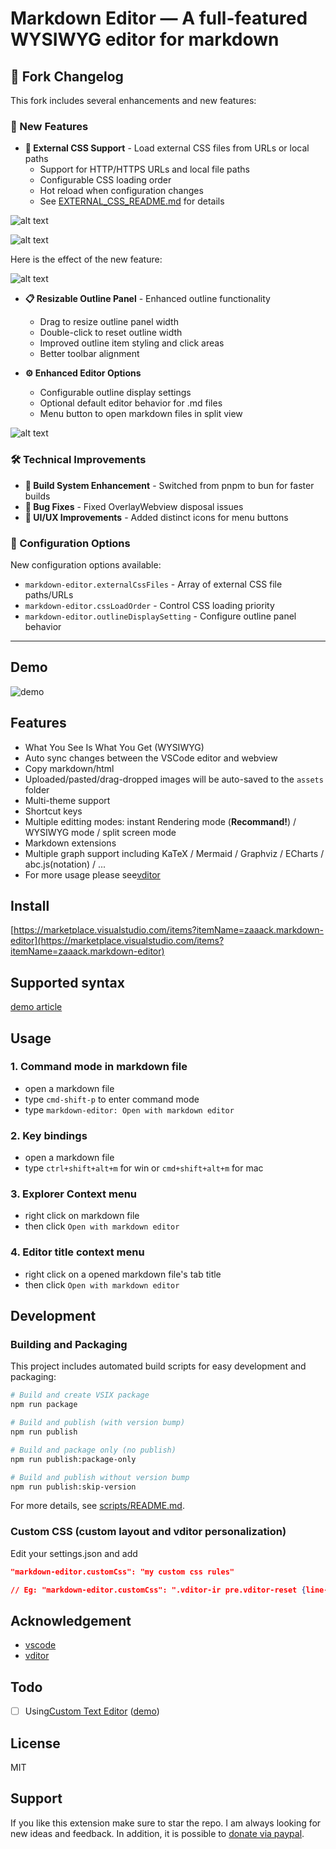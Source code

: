 # Markdown Editor — A full-featured WYSIWYG editor for markdown

## 📝 Fork Changelog

This fork includes several enhancements and new features:

### 🚀 New Features

- **🎨 External CSS Support** - Load external CSS files from URLs or local paths
  - Support for HTTP/HTTPS URLs and local file paths
  - Configurable CSS loading order
  - Hot reload when configuration changes
  - See [EXTERNAL_CSS_README.md](./EXTERNAL_CSS_README.md) for details

![alt text](docs/imgs/image.png)

![alt text](docs/imgs/image-1.png)

Here is the effect of the new feature:

![alt text](docs/imgs/image-3.png)

- **📋 Resizable Outline Panel** - Enhanced outline functionality

  - Drag to resize outline panel width
  - Double-click to reset outline width
  - Improved outline item styling and click areas
  - Better toolbar alignment
- **⚙️ Enhanced Editor Options**

  - Configurable outline display settings
  - Optional default editor behavior for .md files
  - Menu button to open markdown files in split view

![alt text](docs/imgs/image-2.png)

### 🛠️ Technical Improvements

- **🔧 Build System Enhancement** - Switched from pnpm to bun for faster builds
- **🐛 Bug Fixes** - Fixed OverlayWebview disposal issues
- **🎯 UI/UX Improvements** - Added distinct icons for menu buttons

### 🔧 Configuration Options

New configuration options available:

- `markdown-editor.externalCssFiles` - Array of external CSS file paths/URLs
- `markdown-editor.cssLoadOrder` - Control CSS loading priority
- `markdown-editor.outlineDisplaySetting` - Configure outline panel behavior

---

## Demo

![demo](./demo.gif)

## Features

- What You See Is What You Get (WYSIWYG)
- Auto sync changes between the VSCode editor and webview
- Copy markdown/html
- Uploaded/pasted/drag-dropped images will be auto-saved to the `assets` folder
- Multi-theme support
- Shortcut keys
- Multiple editting modes: instant Rendering mode (**Recommand!**) / WYSIWYG mode / split screen mode
- Markdown extensions
- Multiple graph support including KaTeX / Mermaid / Graphviz / ECharts / abc.js(notation) / ...
- For more usage please see[vditor](https://github.com/Vanessa219/vditor)

## Install

[https://marketplace.visualstudio.com/items?itemName=zaaack.markdown-editor](https://marketplace.visualstudio.com/items?itemName=zaaack.markdown-editor)

## Supported syntax

[demo article](https://ld246.com/guide/markdown)

## Usage

### 1. Command mode in markdown file

- open a markdown file
- type `cmd-shift-p` to enter command mode
- type `markdown-editor: Open with markdown editor`

### 2. Key bindings

- open a markdown file
- type `ctrl+shift+alt+m` for win or `cmd+shift+alt+m` for mac

### 3. Explorer Context menu

- right click on markdown file
- then click `Open with markdown editor`

### 4. Editor title context menu

- right click on a opened markdown file's tab title
- then click `Open with markdown editor`

## Development

### Building and Packaging

This project includes automated build scripts for easy development and packaging:

```bash
# Build and create VSIX package
npm run package

# Build and publish (with version bump)
npm run publish

# Build and package only (no publish)
npm run publish:package-only

# Build and publish without version bump
npm run publish:skip-version
```

For more details, see [scripts/README.md](./scripts/README.md).

### Custom CSS (custom layout and vditor personalization)

Edit your settings.json and add

```json
"markdown-editor.customCss": "my custom css rules"

// Eg: "markdown-editor.customCss": ".vditor-ir pre.vditor-reset {line-height: 32px;padding-right: calc(100% - 800px) !important; margin-left: 100px;    font-family: system-ui !important;}"
```

## Acknowledgement

- [vscode](https://github.com/microsoft/vscode)
- [vditor](https://github.com/Vanessa219/vditor)

## Todo

- [ ] Using[Custom Text Editor](https://code.visualstudio.com/api/extension-guides/custom-editors#custom-text-editor) ([demo](https://github.com/gera2ld/markmap-vscode))

## License

MIT

## Support

If you like this extension make sure to star the repo. I am always looking for new ideas and feedback. In addition, it is possible to [donate via paypal](https://www.paypal.me/zaaack).
